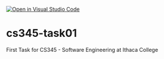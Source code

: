[![Open in Visual Studio Code](https://classroom.github.com/assets/open-in-vscode-f059dc9a6f8d3a56e377f745f24479a46679e63a5d9fe6f495e02850cd0d8118.svg)](https://classroom.github.com/online_ide?assignment_repo_id=6787302&assignment_repo_type=AssignmentRepo)
# cs345-task01
First Task for CS345 - Software Engineering at Ithaca College
